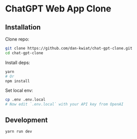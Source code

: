 # ChatGPT Web App Clone

## Installation

Clone repo:

```bash
git clone https://github.com/dan-kwiat/chat-gpt-clone.git
cd chat-gpt-clone
```

Install deps:

```bash
yarn
# Or
npm install
```

Set local env:

```bash
cp .env .env.local
# Now edit `.env.local` with your API key from OpenAI
```

## Development

```bash
yarn run dev
```
